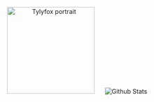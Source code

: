 <p align="center">
   <img src="https://github.com/Tylyfox/Tylyfox/img/laptop.png" alt="Tylyfox portrait" height="200" style="margin-right: 20px"/>
  <img src="https://github-readme-stats.vercel.app/api?username=Tylyfox&show_icons=true&theme=graywhite" alt="Github Stats" />
</p>
